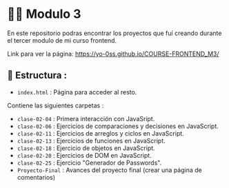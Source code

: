 # 👩‍💻 Modulo 3 

En este repositorio podras encontrar los proyectos que fuí creando durante el tercer modulo de mi curso frontend.

Link para ver la página: https://yo-0ss.github.io/COURSE-FRONTEND_M3/

## 📑 Estructura : 
- `index.html` : Página para acceder al resto.

Contiene las siguientes carpetas : 
- `clase-02-04` : Primera interacción con JavaSript.
- `clase-02-06` : Ejercicios de comparaciones y decisiones en JavaScript.
- `clase-02-11` : Ejercicios de arreglos y ciclos en JavaScript.
- `clase-02-13` : Ejercicios de funciones en JavaScript.
- `clase-02-18` : Ejercicio de objetos en JavaScript.
- `clase-02-20` : Ejercicios de DOM en JavaScript.
- `clase-02-25` : Ejercicio "Generador de Passwords".
- `Proyecto-Final` : Avances del proyecto final (crear una página de comentarios)